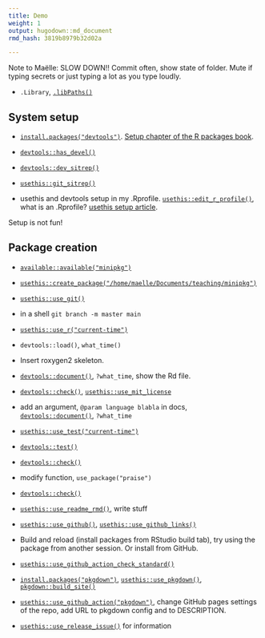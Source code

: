 ```yaml
---
title: Demo
weight: 1
output: hugodown::md_document
rmd_hash: 3819b8979b32d02a

---
```


Note to Maëlle: SLOW DOWN!! Commit often, show state of folder. Mute if typing secrets or just typing a lot as you type loudly.

-   `.Library`, [`.libPaths()`](https://rdrr.io/r/base/libPaths.html)

## System setup

-   [`install.packages("devtools")`](https://rdrr.io/r/utils/install.packages.html). [Setup chapter of the R packages book](https://r-pkgs.org/setup.html).

-   [`devtools::has_devel()`](https://rdrr.io/pkg/pkgbuild/man/has_compiler.html)

-   [`devtools::dev_sitrep()`](https://devtools.r-lib.org//reference/dev_sitrep.html)

-   [`usethis::git_sitrep()`](https://usethis.r-lib.org/reference/git_sitrep.html)

-   usethis and devtools setup in my .Rprofile. [`usethis::edit_r_profile()`](https://usethis.r-lib.org/reference/edit.html), what is an .Rprofile? [usethis setup article](https://usethis.r-lib.org/articles/articles/usethis-setup.html).

Setup is not fun!

## Package creation

-   [`available::available("minipkg")`](https://rdrr.io/pkg/available/man/available.html)

-   [`usethis::create_package("/home/maelle/Documents/teaching/minipkg")`](https://usethis.r-lib.org/reference/create_package.html)

-   [`usethis::use_git()`](https://usethis.r-lib.org/reference/use_git.html)

-   in a shell `git branch -m master main`

-   [`usethis::use_r("current-time")`](https://usethis.r-lib.org/reference/use_r.html)

-   `devtools::load()`, `what_time()`

-   Insert roxygen2 skeleton.

-   [`devtools::document()`](https://devtools.r-lib.org//reference/document.html), `?what_time`, show the Rd file.

-   [`devtools::check()`](https://devtools.r-lib.org//reference/check.html), [`usethis::use_mit_license`](https://usethis.r-lib.org/reference/licenses.html)

-   add an argument, `@param language blabla` in docs, [`devtools::document()`](https://devtools.r-lib.org//reference/document.html), `?what_time`

-   [`usethis::use_test("current-time")`](https://usethis.r-lib.org/reference/use_r.html)

-   [`devtools::test()`](https://devtools.r-lib.org//reference/test.html)

-   [`devtools::check()`](https://devtools.r-lib.org//reference/check.html)

-   modify function, `use_package("praise")`

-   [`devtools::check()`](https://devtools.r-lib.org//reference/check.html)

-   [`usethis::use_readme_rmd()`](https://usethis.r-lib.org/reference/use_readme_rmd.html), write stuff

-   [`usethis::use_github()`](https://usethis.r-lib.org/reference/use_github.html), [`usethis::use_github_links()`](https://usethis.r-lib.org/reference/use_github_links.html)

-   Build and reload (install packages from RStudio build tab), try using the package from another session. Or install from GitHub.

-   [`usethis::use_github_action_check_standard()`](https://usethis.r-lib.org/reference/use_github_action.html)

-   [`install.packages("pkgdown")`](https://rdrr.io/r/utils/install.packages.html), [`usethis::use_pkgdown()`](https://usethis.r-lib.org/reference/use_pkgdown.html), [`pkgdown::build_site()`](https://pkgdown.r-lib.org/reference/build_site.html)

-   [`usethis::use_github_action("pkgdown")`](https://usethis.r-lib.org/reference/use_github_action.html), change GitHub pages settings of the repo, add URL to pkgdown config and to DESCRIPTION.

-   [`usethis::use_release_issue()`](https://usethis.r-lib.org/reference/use_release_issue.html) for information

